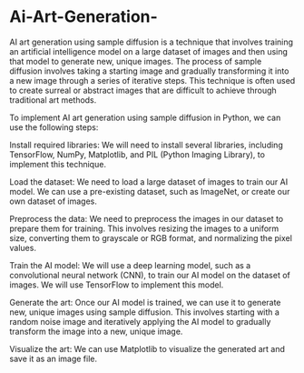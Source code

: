 # Ai-Art-Generation-
AI art generation using sample diffusion is a technique that involves training an artificial intelligence model on a large dataset of images and then using that model to generate new, unique images. The process of sample diffusion involves taking a starting image and gradually transforming it into a new image through a series of iterative steps. This technique is often used to create surreal or abstract images that are difficult to achieve through traditional art methods.

To implement AI art generation using sample diffusion in Python, we can use the following steps:

Install required libraries: We will need to install several libraries, including TensorFlow, NumPy, Matplotlib, and PIL (Python Imaging Library), to implement this technique.

Load the dataset: We need to load a large dataset of images to train our AI model. We can use a pre-existing dataset, such as ImageNet, or create our own dataset of images.

Preprocess the data: We need to preprocess the images in our dataset to prepare them for training. This involves resizing the images to a uniform size, converting them to grayscale or RGB format, and normalizing the pixel values.

Train the AI model: We will use a deep learning model, such as a convolutional neural network (CNN), to train our AI model on the dataset of images. We will use TensorFlow to implement this model.

Generate the art: Once our AI model is trained, we can use it to generate new, unique images using sample diffusion. This involves starting with a random noise image and iteratively applying the AI model to gradually transform the image into a new, unique image.

Visualize the art: We can use Matplotlib to visualize the generated art and save it as an image file.
